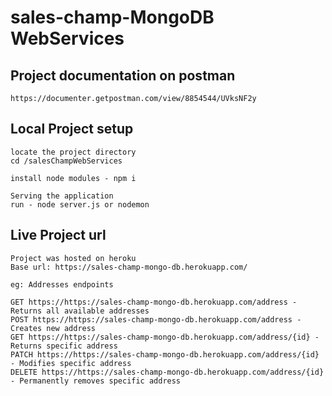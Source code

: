 # sales-champ-MongoDB WebServices
## Project documentation on postman
```
https://documenter.getpostman.com/view/8854544/UVksNF2y
```
## Local Project setup
```
locate the project directory
cd /salesChampWebServices
```

```
install node modules - npm i
```

```
Serving the application
run - node server.js or nodemon
```
 
## Live Project url
```
Project was hosted on heroku
Base url: https://sales-champ-mongo-db.herokuapp.com/
```
```
eg: Addresses endpoints

GET https://https://sales-champ-mongo-db.herokuapp.com/address - Returns all available addresses
POST https://https://sales-champ-mongo-db.herokuapp.com/address - Creates new address
GET https://https://sales-champ-mongo-db.herokuapp.com/address/{id} - Returns specific address
PATCH https://https://sales-champ-mongo-db.herokuapp.com/address/{id} - Modifies specific address
DELETE https://https://sales-champ-mongo-db.herokuapp.com/address/{id} - Permanently removes specific address

```




